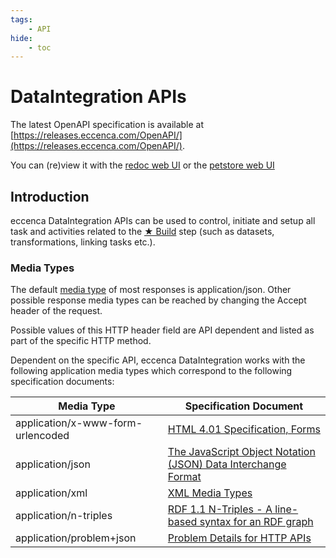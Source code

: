 ```yaml
---
tags:
    - API
hide:
    - toc
---
```

# DataIntegration APIs

The latest OpenAPI specification is available at [https://releases.eccenca.com/OpenAPI/](https://releases.eccenca.com/OpenAPI/).

You can (re)view it with the [redoc web UI](https://redocly.github.io/redoc/?url=https://releases.eccenca.com/OpenAPI/eccenca-DataIntegration-OpenAPI-Reference-v22.1.json) or the [petstore web UI](https://petstore.swagger.io/?url=https://releases.eccenca.com/OpenAPI/eccenca-DataIntegration-OpenAPI-Reference-v22.1.json)

## Introduction

eccenca DataIntegration APIs can be used to control, initiate and setup all task and activities related to the [★ Build](../../build/index.md) step (such as datasets, transformations, linking tasks etc.).

### Media Types

The default [media type](https://en.wikipedia.org/wiki/Media_type) of most responses is application/json. Other possible response media types can be reached by changing the Accept header of the request.

Possible values of this HTTP header field are API dependent and listed as part of the specific HTTP method.

Dependent on the specific API, eccenca DataIntegration works with the following application media types which correspond to the following specification documents:

| Media Type                        | Specification Document                                                                               |
| --------------------------------- | ---------------------------------------------------------------------------------------------------- |
| application/x-www-form-urlencoded | [HTML 4.01 Specification, Forms](https://www.w3.org/TR/html401/interact/forms.html)                  |
| application/json                  | [The JavaScript Object Notation (JSON) Data Interchange Format](https://tools.ietf.org/html/rfc8259) |
| application/xml                   | [XML Media Types](https://tools.ietf.org/html/rfc7303)                                               |
| application/n-triples             | [RDF 1.1 N-Triples - A line-based syntax for an RDF graph](https://www.w3.org/TR/n-triples/)         |
| application/problem+json          | [Problem Details for HTTP APIs](https://tools.ietf.org/html/rfc7807)                                 |

